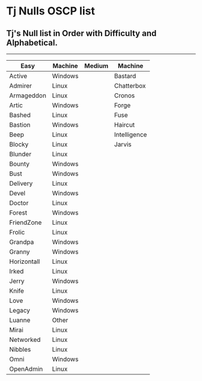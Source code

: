 # Tj Nulls OSCP list
## Tj's Null list in Order with Difficulty and Alphabetical. 

------------------- 


| Easy | Machine | Medium | Machine |
|------|-------- | ------ | ------- |
| Active | Windows |                  | Bastard | Windows |
| Admirer | Linux |                   | Chatterbox | Windows |            
| Armageddon | Linux |                | Cronos | Linux |
| Artic | Windows |                   | Forge | Linux |
| Bashed | Linux |                    | Fuse | Windows |
| Bastion | Windows |                 | Haircut | Linux |
| Beep | Linux |                      | Intelligence | Windows |
| Blocky | Linux |                    | Jarvis | Linux |
| Blunder | Linux |
| Bounty | Windows |
| Bust |  Windows |
| Delivery | Linux |
| Devel | Windows |
| Doctor | Linux |
| Forest | Windows |
| FriendZone | Linux |
| Frolic | Linux |
| Grandpa | Windows |
| Granny | Windows |
| Horizontall | Linux |
| Irked | Linux |
| Jerry | Windows |
| Knife | Linux |
| Love |  Windows |
| Legacy | Windows |
| Luanne | Other |
| Mirai | Linux |
| Networked | Linux |
| Nibbles | Linux |
| Omni | Windows |
| OpenAdmin | Linux |
